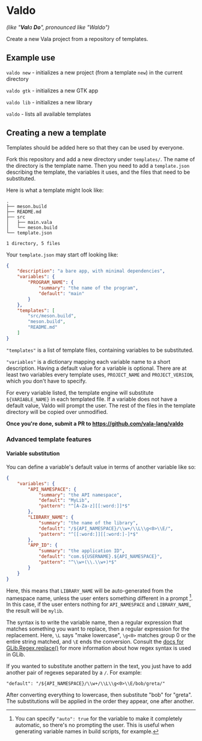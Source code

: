 # Valdo

_(like "**Val**a **Do**", pronounced like "Waldo")_

Create a new Vala project from a repository of templates.

## Example use

`valdo new` - initializes a new project (from a template `new`) in the current directory

`valdo gtk` - initializes a new GTK app

`valdo lib` - initializes a new library

`valdo` - lists all available templates

## Creating a new a template

Templates should be added here so that they can be used by everyone.

Fork this repository and add a new directory under `templates/`. The name of
the directory is the template name. Then you need to add a `template.json`
describing the template, the variables it uses, and the files that need to be
substituted.

Here is what a template might look like:

```
.
├── meson.build
├── README.md
├── src
│   ├── main.vala
│   └── meson.build
└── template.json

1 directory, 5 files
```

Your `template.json` may start off looking like:

```json
{
    "description": "a bare app, with minimal dependencies",
    "variables": {
        "PROGRAM_NAME": {
            "summary": "the name of the program",
            "default": "main"
        }
    },
    "templates": [
        "src/meson.build",
        "meson.build",
        "README.md"
    ]
}
```

`"templates"` is a list of template files, containing variables to be
substituted.

`"variables"` is a dictionary mapping each variable name to a short
description. Having a default value for a variable is optional. There are at
least two variables every template uses, `PROJECT_NAME` and `PROJECT_VERSION`,
which you don't have to specify.

For every variable listed, the template engine will substitute
`${VARIABLE_NAME}` in each templated file. If a variable does not have a
default value, Valdo will prompt the user. The rest of the files in the
template directory will be copied over unmodified.

**Once you're done, submit a PR to https://github.com/vala-lang/valdo**

### Advanced template features

#### Variable substitution

You can define a variable's default value in terms of another variable like so:

```json
{
    "variables": {
        "API_NAMESPACE": {
            "summary": "the API namespace",
            "default": "MyLib",
            "pattern": "^[A-Za-z][[:word:]]*$"
        },
        "LIBRARY_NAME": {
            "summary": "the name of the library",
            "default": "/${API_NAMESPACE}/\\w+/\\L\\g<0>\\E/",
            "pattern": "^[[:word:]][[:word:]-]*$"
        },
        "APP_ID": {
            "summary": "the application ID",
            "default": "com.${USERNAME}.${API_NAMESPACE}",
            "pattern": "^\\w+(\\.\\w+)*$"
        }
    }
}
```

Here, this means that `LIBRARY_NAME` will be auto-generated from the namespace
name, unless the user enters something different in a prompt [^1]. In this case, if
the user enters nothing for `API_NAMESPACE` and `LIBRARY_NAME`, the result will
be `mylib`.

The syntax is to write the variable name, then a regular expression that
matches something you want to replace, then a regular expression for the
replacement. Here, `\L` says "make lowercase", `\g<0>` matches group 0 or the
entire string matched, and `\E` ends the conversion. Consult the [docs for
GLib.Regex.replace()](https://valadoc.org/glib-2.0/GLib.Regex.replace.html) for
more information about how regex syntax is used in GLib.

If you wanted to substitute another pattern in the text, you just have to add
another pair of regexes separated by a `/`. For example:

```
"default": "/${API_NAMESPACE}/\\w+/\\L\\g<0>\\E/bob/greta/"
```

After converting everything to lowercase, then substitute "bob" for "greta".
The substitutions will be applied in the order they appear, one after another.

[^1]: You can specify `"auto": true` for the variable to make it completely
  automatic, so there's no prompting the user. This is useful when generating
  variable names in build scripts, for example.
